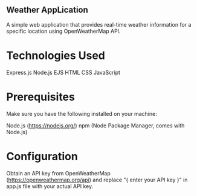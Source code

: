 ## Weather AppLication
A simple web application that provides real-time weather information for a specific location using OpenWeatherMap API.

# Technologies Used
Express.js
Node.js
EJS
HTML
CSS
JavaScript

# Prerequisites
Make sure you have the following installed on your machine:

Node.js (https://nodejs.org/)
npm (Node Package Manager, comes with Node.js)

# Configuration
Obtain an API key from OpenWeatherMap (https://openweathermap.org/api) and replace "{ enter your API key }" in app.js file with your actual API key.
